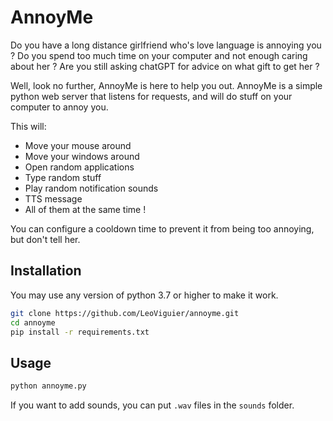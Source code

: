 # AnnoyMe

Do you have a long distance girlfriend who's love language is annoying you ?
Do you spend too much time on your computer and not enough caring about her ?
Are you still asking chatGPT for advice on what gift to get her ?

Well, look no further, AnnoyMe is here to help you out. AnnoyMe is a simple python web server that listens for requests, and will do stuff on your computer to annoy you.

This will:
- Move your mouse around
- Move your windows around
- Open random applications
- Type random stuff
- Play random notification sounds
- TTS message
- All of them at the same time !

You can configure a cooldown time to prevent it from being too annoying, but don't tell her.

## Installation

You may use any version of python 3.7 or higher to make it work.
```bash
git clone https://github.com/LeoViguier/annoyme.git
cd annoyme
pip install -r requirements.txt
```

## Usage

```bash
python annoyme.py
```
If you want to add sounds, you can put `.wav` files in the `sounds` folder.
